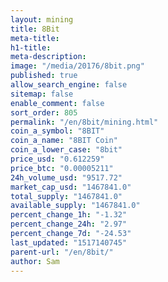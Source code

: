 ```yaml
---
layout: mining
title: 8Bit
meta-title: 
h1-title: 
meta-description: 
image: "/media/20176/8bit.png"
published: true
allow_search_engine: false
sitemap: false
enable_comment: false
sort_order: 805
permalink: "/en/8bit/mining.html"
coin_a_symbol: "8BIT"
coin_a_name: "8BIT Coin"
coin_a_lower_case: "8bit"
price_usd: "0.612259"
price_btc: "0.00005211"
24h_volume_usd: "9517.72"
market_cap_usd: "1467841.0"
total_supply: "1467841.0"
available_supply: "1467841.0"
percent_change_1h: "-1.32"
percent_change_24h: "2.97"
percent_change_7d: "-24.53"
last_updated: "1517140745"
parent-url: "/en/8bit/"
author: Sam
---
```


